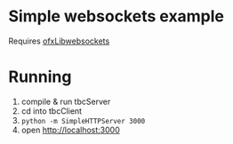 # Simple websockets example

Requires [ofxLibwebsockets](https://github.com/labatrockwell/ofxLibwebsockets)

# Running

1. compile & run tbcServer
2. cd into tbcClient
3. `python -m SimpleHTTPServer 3000`
4. open [http://localhost:3000](http://localhost:3000)

